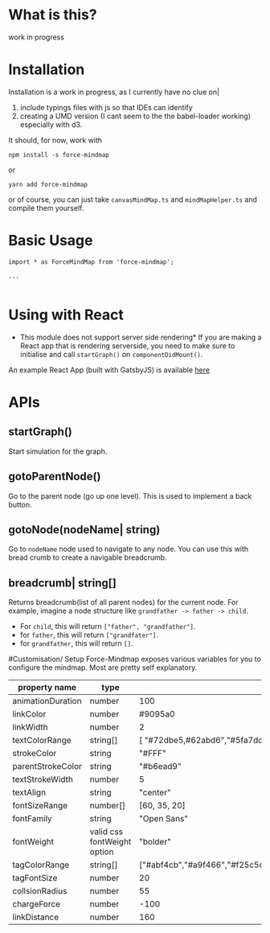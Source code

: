 # What is this?

work in progress

# Installation

Installation is a work in progress, as I currently have no clue on|
1. include typings files with js so that IDEs can identify
2. creating a UMD version (I cant seem to the the babel-loader working) especially with d3.

It should, for now, work with 
```
npm install -s force-mindmap
```
or
```
yarn add force-mindmap
```

or of course, you can just take `canvasMindMap.ts` and `mindMapHelper.ts` and compile them yourself.


# Basic Usage
 
```
import * as ForceMindMap from 'force-mindmap';

...


```

# Using with React
* This module does not support server side rendering*
If you are making a React app that is rendering serverside, you need to make sure to initialise and call `startGraph()` on `componentDidMount()`.

An example React App (built with GatsbyJS) is available [here]()

# APIs

## startGraph()
Start simulation for the graph.

## gotoParentNode()
Go to the parent node (go up one level). This is used to implement a back button.

## gotoNode(nodeName| __string__) 
Go to `nodeName` node used to navigate to any node. You can use this with bread crumb to create a navigable breadcrumb.

## breadcrumb| __string[]__
Returns breadcrumb(list of all parent nodes) for the current node.
For example, imagine a node structure like `grandfather -> father -> child`.
- For `child`, this will return `["father", "grandfather"]`.
- for `father`, this will return `["grandfater"]`.
- for `grandfather`, this will return `[]`.

#Customisation/ Setup
Force-Mindmap exposes various variables for you to configure the mindmap. Most are pretty self explanatory.

property name | type | default 
--- | --- | --- 
animationDuration | number | 100
linkColor | number | #9095a0
linkWidth | number | 2
textColorRange | string[] | [ "#72dbe5,#62abd6","#5fa7dd","#4678c4","#284a96"]
strokeColor| string | "#FFF"
parentStrokeColor| string | "#b6ead9"
textStrokeWidth| number | 5
textAlign| string | "center"
fontSizeRange| number[] | [60, 35, 20]
fontFamily| string | "Open Sans"
fontWeight| valid css fontWeight option | "bolder"
tagColorRange| string[] | ["#abf4cb","#a9f466","#f25c5c","#f4c2ab","#b47cea","#ffb5f0","#fbffc1","#ffb349"]
tagFontSize| number | 20
collsionRadius| number | 55
chargeForce| number | -100
linkDistance| number | 160

